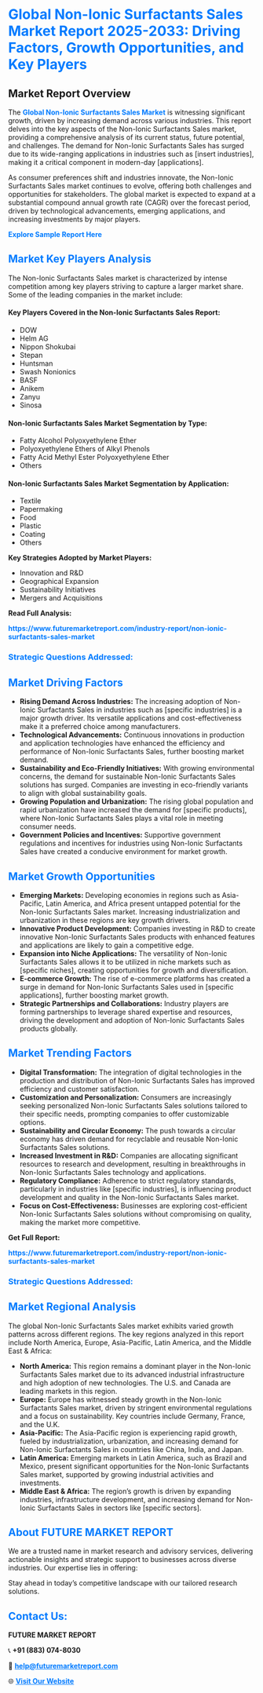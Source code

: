 <h1 style="color: #007BFF;">Global Non-Ionic Surfactants Sales Market Report 2025-2033: Driving Factors, Growth Opportunities, and Key Players</h1>

<section id="overview">
<h2>Market Report Overview</h2>
<p>The <a href="https://www.futuremarketreport.com/industry-report/non-ionic-surfactants-sales-market" style="color: #007BFF; text-decoration: none;"><strong>Global Non-Ionic Surfactants Sales Market</strong></a> is witnessing significant growth, driven by increasing demand across various industries. This report delves into the key aspects of the Non-Ionic Surfactants Sales market, providing a comprehensive analysis of its current status, future potential, and challenges. The demand for Non-Ionic Surfactants Sales has surged due to its wide-ranging applications in industries such as [insert industries], making it a critical component in modern-day [applications].</p>
<p>As consumer preferences shift and industries innovate, the Non-Ionic Surfactants Sales market continues to evolve, offering both challenges and opportunities for stakeholders. The global market is expected to expand at a substantial compound annual growth rate (CAGR) over the forecast period, driven by technological advancements, emerging applications, and increasing investments by major players.</p>
</section>

<section id="overview">
<p><a href="https://www.futuremarketreport.com/request-sample/reportId=104699" style="color: #007BFF; text-decoration: none;"><strong>Explore Sample Report Here</strong></a></p>
</section>

<section id="key-players">
<h2 style="color: #007BFF;">Market Key Players Analysis</h2>
<p>The Non-Ionic Surfactants Sales market is characterized by intense competition among key players striving to capture a larger market share. Some of the leading companies in the market include:</p>
<h4>Key Players Covered in the Non-Ionic Surfactants Sales Report:</h4>
<ul><li>DOW</li><li>Helm AG</li><li>Nippon Shokubai</li><li>Stepan</li><li>Huntsman</li><li>Swash Nonionics</li><li>BASF</li><li>Anikem</li><li>Zanyu</li><li>Sinosa</li></ul>
<h4>Non-Ionic Surfactants Sales Market Segmentation by Type:</h4>
<ul><li>Fatty Alcohol Polyoxyethylene Ether</li><li>Polyoxyethylene Ethers of Alkyl Phenols</li><li>Fatty Acid Methyl Ester Polyoxyethylene Ether</li><li>Others</li></ul>

<h4>Non-Ionic Surfactants Sales Market Segmentation by Application:</h4>
<ul><li>Textile</li><li>Papermaking</li><li>Food</li><li>Plastic</li><li>Coating</li><li>Others</li></ul>
<p><strong>Key Strategies Adopted by Market Players:</strong></p>
<ul>
<li>Innovation and R&D</li>
<li>Geographical Expansion</li>
<li>Sustainability Initiatives</li>
<li>Mergers and Acquisitions</li>
</ul>
</section>

<section>
<p><strong>Read Full Analysis: </strong></p><a href="https://www.futuremarketreport.com/industry-report/non-ionic-surfactants-sales-market" style="color: #007BFF; text-decoration: none;"><strong>https://www.futuremarketreport.com/industry-report/non-ionic-surfactants-sales-market</strong></a>
<h3 style="color: #007BFF;">Strategic Questions Addressed:</h3>
</section>

<section id="driving-factors">
<h2 style="color: #007BFF;">Market Driving Factors</h2>
<ul>
<li><strong>Rising Demand Across Industries:</strong> The increasing adoption of Non-Ionic Surfactants Sales in industries such as [specific industries] is a major growth driver. Its versatile applications and cost-effectiveness make it a preferred choice among manufacturers.</li>
<li><strong>Technological Advancements:</strong> Continuous innovations in production and application technologies have enhanced the efficiency and performance of Non-Ionic Surfactants Sales, further boosting market demand.</li>
<li><strong>Sustainability and Eco-Friendly Initiatives:</strong> With growing environmental concerns, the demand for sustainable Non-Ionic Surfactants Sales solutions has surged. Companies are investing in eco-friendly variants to align with global sustainability goals.</li>
<li><strong>Growing Population and Urbanization:</strong> The rising global population and rapid urbanization have increased the demand for [specific products], where Non-Ionic Surfactants Sales plays a vital role in meeting consumer needs.</li>
<li><strong>Government Policies and Incentives:</strong> Supportive government regulations and incentives for industries using Non-Ionic Surfactants Sales have created a conducive environment for market growth.</li>
</ul>
</section>

<section id="growth-opportunities">
<h2 style="color: #007BFF;">Market Growth Opportunities</h2>
<ul>
<li><strong>Emerging Markets:</strong> Developing economies in regions such as Asia-Pacific, Latin America, and Africa present untapped potential for the Non-Ionic Surfactants Sales market. Increasing industrialization and urbanization in these regions are key growth drivers.</li>
<li><strong>Innovative Product Development:</strong> Companies investing in R&D to create innovative Non-Ionic Surfactants Sales products with enhanced features and applications are likely to gain a competitive edge.</li>
<li><strong>Expansion into Niche Applications:</strong> The versatility of Non-Ionic Surfactants Sales allows it to be utilized in niche markets such as [specific niches], creating opportunities for growth and diversification.</li>
<li><strong>E-commerce Growth:</strong> The rise of e-commerce platforms has created a surge in demand for Non-Ionic Surfactants Sales used in [specific applications], further boosting market growth.</li>
<li><strong>Strategic Partnerships and Collaborations:</strong> Industry players are forming partnerships to leverage shared expertise and resources, driving the development and adoption of Non-Ionic Surfactants Sales products globally.</li>
</ul>
</section>

<section id="trending-factors">
<h2 style="color: #007BFF;">Market Trending Factors</h2>
<ul>
<li><strong>Digital Transformation:</strong> The integration of digital technologies in the production and distribution of Non-Ionic Surfactants Sales has improved efficiency and customer satisfaction.</li>
<li><strong>Customization and Personalization:</strong> Consumers are increasingly seeking personalized Non-Ionic Surfactants Sales solutions tailored to their specific needs, prompting companies to offer customizable options.</li>
<li><strong>Sustainability and Circular Economy:</strong> The push towards a circular economy has driven demand for recyclable and reusable Non-Ionic Surfactants Sales solutions.</li>
<li><strong>Increased Investment in R&D:</strong> Companies are allocating significant resources to research and development, resulting in breakthroughs in Non-Ionic Surfactants Sales technology and applications.</li>
<li><strong>Regulatory Compliance:</strong> Adherence to strict regulatory standards, particularly in industries like [specific industries], is influencing product development and quality in the Non-Ionic Surfactants Sales market.</li>
<li><strong>Focus on Cost-Effectiveness:</strong> Businesses are exploring cost-efficient Non-Ionic Surfactants Sales solutions without compromising on quality, making the market more competitive.</li>
</ul>
</section>

<section>
<p><strong>Get Full Report: </strong></p><a href="https://www.futuremarketreport.com/industry-report/non-ionic-surfactants-sales-market" style="color: #007BFF; text-decoration: none;"><strong>https://www.futuremarketreport.com/industry-report/non-ionic-surfactants-sales-market</strong></a>
<h3 style="color: #007BFF;">Strategic Questions Addressed:</h3>
</section>


<section id="regional-analysis">
<h2 style="color: #007BFF;">Market Regional Analysis</h2>
<p>The global Non-Ionic Surfactants Sales market exhibits varied growth patterns across different regions. The key regions analyzed in this report include North America, Europe, Asia-Pacific, Latin America, and the Middle East & Africa:</p>
<ul>
<li><strong>North America:</strong> This region remains a dominant player in the Non-Ionic Surfactants Sales market due to its advanced industrial infrastructure and high adoption of new technologies. The U.S. and Canada are leading markets in this region.</li>
<li><strong>Europe:</strong> Europe has witnessed steady growth in the Non-Ionic Surfactants Sales market, driven by stringent environmental regulations and a focus on sustainability. Key countries include Germany, France, and the U.K.</li>
<li><strong>Asia-Pacific:</strong> The Asia-Pacific region is experiencing rapid growth, fueled by industrialization, urbanization, and increasing demand for Non-Ionic Surfactants Sales in countries like China, India, and Japan.</li>
<li><strong>Latin America:</strong> Emerging markets in Latin America, such as Brazil and Mexico, present significant opportunities for the Non-Ionic Surfactants Sales market, supported by growing industrial activities and investments.</li>
<li><strong>Middle East & Africa:</strong> The region’s growth is driven by expanding industries, infrastructure development, and increasing demand for Non-Ionic Surfactants Sales in sectors like [specific sectors].</li>
</ul>
</section>

<footer>
<h2 style="color: #007BFF;">About FUTURE MARKET REPORT</h2>
<p>We are a trusted name in market research and advisory services, delivering actionable insights and strategic support to businesses across diverse industries. Our expertise lies in offering:</p>

<p>Stay ahead in today’s competitive landscape with our tailored research solutions.</p>

<h2 style="color: #007BFF;">Contact Us:</h2>
<p><strong>FUTURE MARKET REPORT</strong></p>
<p>📞 <strong>+91 (883) 074-8030</strong></p>
<p>📧 <strong><a href="mailto:help@futuremarketreport.com" style="color: #007BFF;">help@futuremarketreport.com</a></strong></p>
<p>🌐 <strong><a href="https://www.futuremarketreport.com/" style="color: #007BFF;">Visit Our Website</a></strong></p>
</footer>